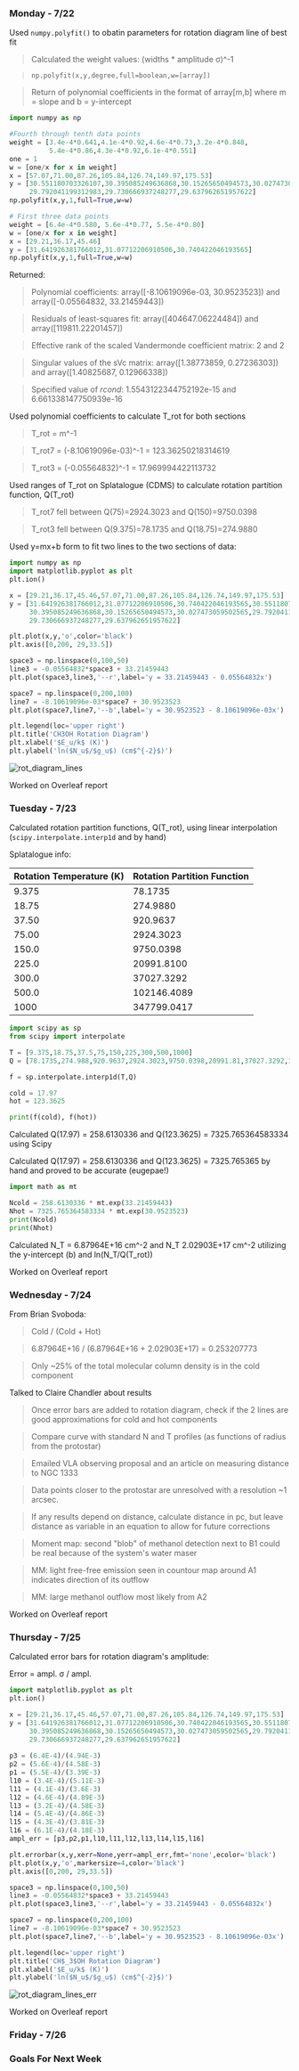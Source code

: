 ### Monday - 7/22

Used `numpy.polyfit()` to obatin parameters for rotation diagram line of best fit
> Calculated the weight values: (widths * amplitude σ)^-1 

> `np.polyfit(x,y,degree,full=boolean,w=[array])`

> Return of polynomial coefficients in the format of array[m,b] where m = slope and b = y-intercept

```python
import numpy as np

#Fourth through tenth data points
weight = [3.4e-4*0.641,4.1e-4*0.92,4.6e-4*0.73,3.2e-4*0.848,
          5.4e-4*0.86,4.3e-4*0.92,6.1e-4*0.551]
one = 1
w = [one/x for x in weight]
x = [57.07,71.00,87.26,105.84,126.74,149.97,175.53]
y = [30.551180703326107,30.395085249636868,30.15265650494573,30.027473059502565,
     29.792041199312983,29.730666937248277,29.637962651957622]
np.polyfit(x,y,1,full=True,w=w)

# First three data points
weight = [6.4e-4*0.580, 5.6e-4*0.77, 5.5e-4*0.80]
w = [one/x for x in weight]
x = [29.21,36.17,45.46]
y = [31.641926381766012,31.07712206910506,30.740422046193565] 
np.polyfit(x,y,1,full=True,w=w)
```

Returned:
> Polynomial coefficients: array([-8.10619096e-03, 30.9523523]) and array([-0.05564832, 33.21459443])

> Residuals of least-squares fit: array([404647.06224484]) and array([119811.22201457])

> Effective rank of the scaled Vandermonde coefficient matrix: 2 and 2

> Singular values of the sVc matrix: array([1.38773859, 0.27236303]) and array([1.40825687, 0.12966338])

> Specified value of *rcond*: 1.5543122344752192e-15 and 6.661338147750939e-16 

Used polynomial coefficients to calculate T_rot for both sections 
> T_rot = m^-1

> T_rot7 = (-8.10619096e-03)^-1 = 123.36250218314619

> T_rot3 = (-0.05564832)^-1 = 17.969994422113732

Used ranges of T_rot on Splatalogue (CDMS) to calculate rotation partition function, Q(T_rot)
> T_rot7 fell between Q(75)=2924.3023 and Q(150)=9750.0398

> T_rot3 fell between Q(9.375)=78.1735 and Q(18.75)=274.9880 

Used y=mx+b form to fit two lines to the two sections of data:

```python
import numpy as np
import matplotlib.pyplot as plt
plt.ion()

x = [29.21,36.17,45.46,57.07,71.00,87.26,105.84,126.74,149.97,175.53]
y = [31.641926381766012,31.07712206910506,30.740422046193565,30.551180703326107,
     30.395085249636868,30.15265650494573,30.027473059502565,29.792041199312983,
     29.730666937248277,29.637962651957622]

plt.plot(x,y,'o',color='black')
plt.axis([0,200, 29,33.5])

space3 = np.linspace(0,100,50)
line3 = -0.05564832*space3 + 33.21459443
plt.plot(space3,line3,'--r',label='y = 33.21459443 - 0.05564832x')

space7 = np.linspace(0,200,100)
line7 = -8.10619096e-03*space7 + 30.9523523
plt.plot(space7,line7,'--b',label='y = 30.9523523 - 8.10619096e-03x')

plt.legend(loc='upper right')
plt.title('CH3OH Rotation Diagram')
plt.xlabel('$E_u/k$ (K)')
plt.ylabel('ln($N_u$/$g_u$) (cm$^{-2}$)')
```

![rot_diagram_lines](https://user-images.githubusercontent.com/23585856/61669706-3aa1c000-ac9e-11e9-9647-705f7739c4c0.png)

Worked on Overleaf report 

### Tuesday - 7/23

Calculated rotation partition functions, Q(T_rot), using linear interpolation (`scipy.interpolate.interp1d` and by hand) 

Splatalogue info:

Rotation Temperature (K) | Rotation Partition Function
---|---
9.375 | 78.1735
18.75 | 274.9880
37.50 | 920.9637
75.00 | 2924.3023
150.0 | 9750.0398
225.0 | 20991.8100
300.0 | 37027.3292
500.0 | 102146.4089
1000 | 347799.0417

```python
import scipy as sp
from scipy import interpolate

T = [9.375,18.75,37.5,75,150,225,300,500,1000]
Q = [78.1735,274.988,920.9637,2924.3023,9750.0398,20991.81,37027.3292,102146.4089,347799.0417]

f = sp.interpolate.interp1d(T,Q)

cold = 17.97
hot = 123.3625

print(f(cold), f(hot))
```

Calculated Q(17.97) = 258.6130336 and Q(123.3625) = 7325.765364583334 using Scipy

Calculated Q(17.97) = 258.6130336 and Q(123.3625) = 7325.765365 by hand and proved to be accurate (eugepae!)

```python
import math as mt

Ncold = 258.6130336 * mt.exp(33.21459443)
Nhot = 7325.765364583334 * mt.exp(30.9523523)
print(Ncold)
print(Nhot)
```

Calculated N_T = 6.87964E+16 cm^-2 and N_T 2.02903E+17 cm^-2 utilizing the y-intercept (b) and ln(N_T/Q(T_rot))

Worked on Overleaf report 

### Wednesday - 7/24 

From Brian Svoboda: 
> Cold / (Cold + Hot)

> 6.87964E+16 / (6.87964E+16 + 2.02903E+17) = 0.253207773

> Only ~25% of the total molecular column density is in the cold component 

Talked to Claire Chandler about results
> Once error bars are added to rotation diagram, check if the 2 lines are good approximations for cold and hot components

> Compare curve with standard N and T profiles (as functions of radius from the protostar) 

> Emailed VLA observing proposal and an article on measuring distance to NGC 1333

> Data points closer to the protostar are unresolved with a resolution ~1 arcsec.

> If any results depend on distance, calculate distance in pc, but leave distance as variable in an equation to allow for future corrections 

> Moment map: second "blob" of methanol detection next to B1 could be real because of the system's water maser 

> MM: light free-free emission seen in countour map around A1 indicates direction of its outflow 

> MM: large methanol outflow most likely from A2  

Worked on Overleaf report 

### Thursday - 7/25

Calculated error bars for rotation diagram's amplitude:

Error = ampl. σ / ampl.

```python
import matplotlib.pyplot as plt
plt.ion()

x = [29.21,36.17,45.46,57.07,71.00,87.26,105.84,126.74,149.97,175.53]
y = [31.641926381766012,31.07712206910506,30.740422046193565,30.551180703326107,
     30.395085249636868,30.15265650494573,30.027473059502565,29.792041199312983,
     29.730666937248277,29.637962651957622]
     
p3 = (6.4E-4)/(4.94E-3)
p2 = (5.6E-4)/(4.58E-3)
p1 = (5.5E-4)/(3.39E-3)
l10 = (3.4E-4)/(5.11E-3)
l11 = (4.1E-4)/(3.6E-3)
l12 = (4.6E-4)/(4.89E-3)
l13 = (3.2E-4)/(4.58E-3)
l14 = (5.4E-4)/(4.86E-3)
l15 = (4.3E-4)/(3.81E-3)
l16 = (6.1E-4)/(4.18E-3)
ampl_err = [p3,p2,p1,l10,l11,l12,l13,l14,l15,l16]

plt.errorbar(x,y,xerr=None,yerr=ampl_err,fmt='none',ecolor='black')
plt.plot(x,y,'o',markersize=4,color='black')
plt.axis([0,200, 29,33.5])

space3 = np.linspace(0,100,50)
line3 = -0.05564832*space3 + 33.21459443
plt.plot(space3,line3,'--r',label='y = 33.21459443 - 0.05564832x')

space7 = np.linspace(0,200,100)
line7 = -8.10619096e-03*space7 + 30.9523523
plt.plot(space7,line7,'--b',label='y = 30.9523523 - 8.10619096e-03x')

plt.legend(loc='upper right')
plt.title('CH$_3$OH Rotation Diagram')
plt.xlabel('$E_u/k$ (K)')
plt.ylabel('ln($N_u$/$g_u$) (cm$^{-2}$)')
```

![rot_diagram_lines_err](https://user-images.githubusercontent.com/23585856/61890267-5686ab00-aec4-11e9-9acd-7058e8757485.png)

Worked on Overleaf report 

### Friday - 7/26



### Goals For Next Week 

